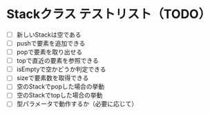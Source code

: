 # Stackクラス テストリスト（TODO）

- [ ] 新しいStackは空である
- [ ] pushで要素を追加できる
- [ ] popで要素を取り出せる
- [ ] topで直近の要素を参照できる
- [ ] isEmptyで空かどうか判定できる
- [ ] sizeで要素数を取得できる
- [ ] 空のStackでpopした場合の挙動
- [ ] 空のStackでtopした場合の挙動
- [ ] 型パラメータで動作するか（必要に応じて）
